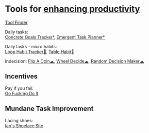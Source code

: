 
# Tools for [enhancing productivity](https://adequate.life/success-4/)

[Tool Finder](https://toolfinder.co/)

Daily tasks:  
[Concrete Goals Tracker*](https://davidseah.com/node/the-concrete-goals-tracker/),
[Emergent Task Planner*](https://davidseah.com/node/the-emergent-task-planner/)

Daily tasks - micro habits:  
[Loop Habit Tracker🤖](https://f-droid.org/packages/org.isoron.uhabits/),
[Table Habit🤖](https://github.com/FriesI23/mhabit)

Indecision:
[Flip A Coin☁](https://commentpicker.com/flip-a-coin.php),
[Wheel Decide☁](https://commentpicker.com/wheel-decide.php),
[Random Decision Maker☁](https://commentpicker.com/decision-maker.php)

## Incentives

Pay if you fail:  
[Go Fucking Do It](https://gofuckingdoit.com/)

## Mundane Task Improvement

Lacing shoes:  
[Ian's Shoelace Site](https://www.fieggen.com/shoelace/)
